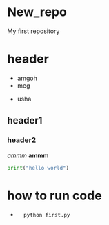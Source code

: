 # New_repo
My first repository
# header
* amgoh
* meg
- usha
## header1
### header2
*ammm*
**ammm**
```python
print("hello world")
```

# how to run code
* ```python
    python first.py
    ```
